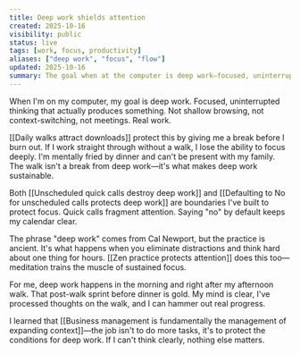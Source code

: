 ```yaml
---
title: Deep work shields attention
created: 2025-10-16
visibility: public
status: live
tags: [work, focus, productivity]
aliases: ["deep work", "focus", "flow"]
updated: 2025-10-16
summary: The goal when at the computer is deep work—focused, uninterrupted thinking that produces real output. Everything else threatens it.
---
```


When I'm on my computer, my goal is deep work. Focused, uninterrupted thinking that actually produces something. Not shallow browsing, not context-switching, not meetings. Real work.

[[Daily walks attract downloads]] protect this by giving me a break before I burn out. If I work straight through without a walk, I lose the ability to focus deeply. I'm mentally fried by dinner and can't be present with my family. The walk isn't a break from deep work—it's what makes deep work sustainable.

Both [[Unscheduled quick calls destroy deep work]] and [[Defaulting to No for unscheduled calls protects deep work]] are boundaries I've built to protect focus. Quick calls fragment attention. Saying "no" by default keeps my calendar clear.

The phrase "deep work" comes from Cal Newport, but the practice is ancient. It's what happens when you eliminate distractions and think hard about one thing for hours. [[Zen practice protects attention]] does this too—meditation trains the muscle of sustained focus.

For me, deep work happens in the morning and right after my afternoon walk. That post-walk sprint before dinner is gold. My mind is clear, I've processed thoughts on the walk, and I can hammer out real progress.

I learned that [[Business management is fundamentally the management of expanding context]]—the job isn't to do more tasks, it's to protect the conditions for deep work. If I can't think clearly, nothing else matters.
